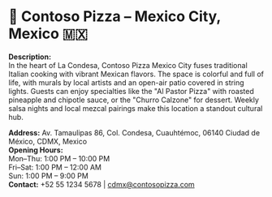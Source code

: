 # 📍 Contoso Pizza – Mexico City, Mexico 🇲🇽

**Description:**  
In the heart of La Condesa, Contoso Pizza Mexico City fuses traditional Italian cooking with vibrant Mexican flavors. The space is colorful and full of life, with murals by local artists and an open-air patio covered in string lights. Guests can enjoy specialties like the "Al Pastor Pizza" with roasted pineapple and chipotle sauce, or the "Churro Calzone" for dessert. Weekly salsa nights and local mezcal pairings make this location a standout cultural hub.

**Address:** Av. Tamaulipas 86, Col. Condesa, Cuauhtémoc, 06140 Ciudad de México, CDMX, Mexico  
**Opening Hours:**  
Mon–Thu: 1:00 PM – 10:00 PM  
Fri–Sat: 1:00 PM – 12:00 AM  
Sun: 1:00 PM – 9:00 PM  
**Contact:** +52 55 1234 5678 | cdmx@contosopizza.com
